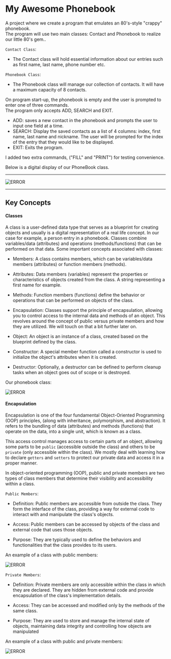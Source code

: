 # My Awesome Phonebook
A project where we create a program that emulates an 80's-style "crappy" phonebook.  
The program will use two main classes: Contact and Phonebook to realize our little 80's gem..  

`Contact Class`:  
- The Contact class will hold essential information about our entries such as first name, last name, phone number etc.

`Phonebook Class`:  
- The Phonebook class will manage our collection of contacts. It will have a maximum capacity of 8 contacts.

On program start-up, the phonebook is empty and the user is prompted to enter one
of three commands.  
The program only accepts ADD, SEARCH and EXIT.  
- ADD: saves a new contact in the phonebook and prompts the user to input one field at a time.
- SEARCH: Display the saved contacts as a list of 4 columns: index, first name, last name and nickname.
  The user will be prompted for the index of the entry that they would like to be displayed.
- EXIT: Exits the program.

I added two extra commands, ("FILL" and "PRINT") for testing convenience.

Below is a digital display of our PhoneBook class.
***
<img src="https://i.imgur.com/9kAdfPZ.png" alt="ERROR" style="max-width: 50%;">

***

## Key Concepts
#### Classes
A class is a user-defined data type that serves as a blueprint for creating objects and usually is a digital representation of a real life concept.
In our case for example, a person entry in a phonebook. Classes combine variables/data (attributes) and operations (methods/functions) that can be performed on that data.
Some important concepts associated with classes:
- Members: A class contains members, which can be variables/data members (attributes) or function members (methods).

- Attributes: Data members (variables) represent the properties or characteristics of objects created from the class.
  A string representing a first name for example.

- Methods: Function members (functions) define the behavior or operations that can be performed on objects of the class. 

- Encapsulation: Classes support the principle of encapsulation, allowing you to control access to the internal data and methods of an object.
  This revolves around the concept of public versus private members and how they are utilized. We will touch on that a bit further later on.

- Object: An object is an instance of a class, created based on the blueprint defined by the class.

- Constructor: A special member function called a constructor is used to initialize the object's attributes when it is created.

- Destructor: Optionally, a destructor can be defined to perform cleanup tasks when an object goes out of scope or is destroyed.

Our phonebook class:

<img src="https://i.imgur.com/NH3uiMQ.png" alt="ERROR" style="max-width: 50%;">

#### Encapsulation
Encapsulation is one of the four fundamental Object-Oriented Programming (OOP) principles, (along with inheritance, polymorphism, and abstraction).
It refers to the bundling of data (attributes) and methods (functions) that operate on the data, into a single unit, which is known as a class.

This access control manages access to certain parts of an object, allowing some parts to be `public` (accessible outside the class) and others to be `private` (only accessible within the class).
We mostly deal with learning how to declare `getters` and `setters` to protect our private data and access it in a proper manner.

In object-oriented programming (OOP), public and private members are two types of class members that determine their visibility and accessibility within a class.

`Public Members`:
- Definition: Public members are accessible from outside the class. They form the interface of the class, providing a way for external code to interact with and manipulate the class's objects.

- Access: Public members can be accessed by objects of the class and external code that uses those objects.

- Purpose: They are typically used to define the behaviors and functionalities that the class provides to its users.

An example of a class with public members:

<img src="https://i.imgur.com/D945vHm.png" alt="ERROR" style="max-width: 50%;">



`Private Members`:

- Definition: Private members are only accessible within the class in which they are declared. They are hidden from external code and provide encapsulation of the class's implementation details.

- Access: They can be accessed and modified only by the methods of the same class.

- Purpose: They are used to store and manage the internal state of objects, maintaining data integrity and controlling how objects are manipulated

An example of a class with public and private members:

<img src="https://i.imgur.com/jUBFDDX.png" alt="ERROR" style="max-width: 50%;">
